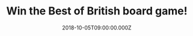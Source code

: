 ---
campaign-uuid: "c-374e76fc-2eec-46e9-b8fa-73cb84d18351"
type: "Competition"
category: "Gifts"
date: "2018-10-05T09:00:00.000Z"
end-date: "2018-11-05T23:59:00.000Z"
disable-form: false
is_promoted: false
has_entry_page: true
title: "Win the Best of British board game!"
competition-description: "<p>Can you answer the Best of British questions on real-life,\
  \ finger-on-the-pulse of 21st century British lifestyle situations? If you think\
  \ you can, we are sure you won’t want to miss this: we are giving away the Best\
  \ of British board game to one lucky member to win!</p>\n<p>Want to have your weekend\
  \ planned? Click below for a chance to win!</p>\n"
hero-header: "Win the Best of British board game!"
terms-confirmation: "N/A"
banner-img: "https://assets.expresslyapp.com/asset-2bedae7b-eaf8-4b4c-acdf-a2958f3069a1.jpg"
logo-left-href: "http://club.expressly.io"
logo-left-image: "https://assets.expresslyapp.com/asset-2459573b-b4f9-4715-b342-cb78ec75e392.jpg"
logo-left-title: "ClubExpressly"
bg-image-hero: "https://assets.expresslyapp.com/asset-3178a9bb-f9cb-463e-b2be-f07f28870065.jpg"
bg-image-first: "https://assets.expresslyapp.com/asset-967687f7-4dd8-4fb3-8bd8-c9fe987251b2.jpg"
section1-content: "</p>A brilliant new game that light heartedly delves into our everyday\
  \ life, reminding us of the diverse, unique and hilarious everyday things, people\
  \ and places that make Britain such an outstanding place to live.There's so much\
  \ about this wonderful country of ours that we take for granted: Blackpool rock,\
  \ deep fried Mars Bars... Big Ben and Eros, Winston Churchill and Thunderbirds…\
  </p>\n<p>We are giving away the funniest game to enjoy with your loved ones: The\
  \ Best of British board game. If you are looking forward to have a great fun night,\
  \ enter the form below and it could be yours!</p>\n"
entry-title: "Win the Best of British board game!"
entry-content: "<p>Enter the draw to win the Best of British board game by completing\
  \ the form below before 23:59 on 5th of November 2018.</p>\n"
has-winner: false
prize-description: "The Best of British board game."
special-conditions: "Multiple entries are allowed up to one every day.\r\nThis competition\
  \ is also available on: https://aaa.nme.com/competitions/the-best-of-british-board-game-giveaway"
country-restrictions:
- "GB"
---
